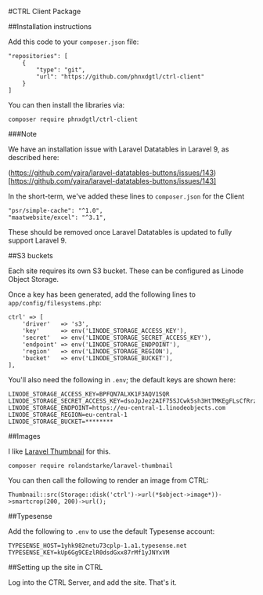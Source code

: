 #CTRL Client Package

##Installation instructions

Add this code to your `composer.json` file:

```
"repositories": [    
    {
        "type": "git",
        "url": "https://github.com/phnxdgtl/ctrl-client"
    }
]
```

You can then install the libraries via:

`composer require phnxdgtl/ctrl-client`

###Note

We have an installation issue with Laravel Datatables in Laravel 9, as described here:

(https://github.com/yajra/laravel-datatables-buttons/issues/143)[https://github.com/yajra/laravel-datatables-buttons/issues/143]

In the short-term, we've added these lines to `composer.json` for the Client

```
"psr/simple-cache": "^1.0",
"maatwebsite/excel": "^3.1",
```

These should be removed once Laravel Datatables is updated to fully support Laravel 9.

##S3 buckets

Each site requires its own S3 bucket. These can be configured as Linode Object Storage.

Once a key has been generated, add the following lines to `app/config/filesystems.php`:

```
ctrl' => [
    'driver'   => 's3',
    'key'      => env('LINODE_STORAGE_ACCESS_KEY'),
    'secret'   => env('LINODE_STORAGE_SECRET_ACCESS_KEY'),
    'endpoint' => env('LINODE_STORAGE_ENDPOINT'),
    'region'   => env('LINODE_STORAGE_REGION'),
    'bucket'   => env('LINODE_STORAGE_BUCKET'),
],
```

You'll also need the following in `.env`; the default keys are shown here:

```
LINODE_STORAGE_ACCESS_KEY=BPFQN7ALXK1F3AQV1SQR
LINODE_STORAGE_SECRET_ACCESS_KEY=dsoJpJez2AIF75SJCwk5sh3HtTMKEgFLsCfRrzQF
LINODE_STORAGE_ENDPOINT=https://eu-central-1.linodeobjects.com
LINODE_STORAGE_REGION=eu-central-1
LINODE_STORAGE_BUCKET=********
```

##Images

I like [Laravel Thumbnail](https://github.com/rolandstarke/laravel-thumbnail) for this.

`composer require rolandstarke/laravel-thumbnail`

You can then call the following to render an image from CTRL:

`Thumbnail::src(Storage::disk('ctrl')->url(*$object->image*))->smartcrop(200, 200)->url();`

##Typesense

Add the following to `.env` to use the default Typesense account:

```
TYPESENSE_HOST=1yhk982netu73cplp-1.a1.typesense.net
TYPESENSE_KEY=kUp6Gg9CEzlR0dsdGxx87rMf1yJNYxVM
```

##Setting up the site in CTRL

Log into the CTRL Server, and add the site. That's it.
